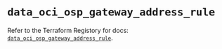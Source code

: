 # `data_oci_osp_gateway_address_rule`

Refer to the Terraform Registory for docs: [`data_oci_osp_gateway_address_rule`](https://registry.terraform.io/providers/oracle/oci/6.18.0/docs/data-sources/osp_gateway_address_rule).
